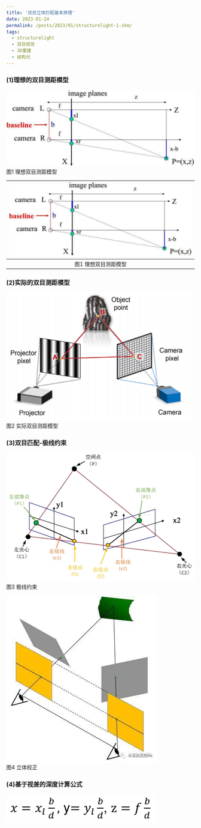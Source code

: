 ```yaml
---
title: '双目立体匹配基本原理'
date: 2023-01-24
permalink: /posts/2023/01/structurelight-1-zkm/
tags:
  - structurelight
  - 双目视觉
  - 3D重建
  - 结构光
---
```


### (1)理想的双目测距模型
![png](/images/structurelight/structurelight-ideal.png)  
 图1 理想双目测距模型  

![png](/images/structurelight/structurelight-ideal.png)|
:--------:|
 图1 理想双目测距模型|

### (2)实际的双目测距模型
![png](/images/structurelight/structurelight-real.png)  
 图2 实际双目测距模型  


### (3)双目匹配-极线约束
![png](/images/structurelight/极线约束.png)  
图3 极线约束  


![png](/images/structurelight/立体校正.png)  
 图4 立体校正  

### (4)基于视差的深度计算公式
![png](/images/structurelight/视差深度公式.png)  